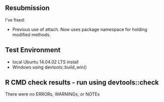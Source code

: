 ## Resubmission
I've fixed:
* Previous use of attach. Now uses package namespace for holding modified methods.
  

## Test Environment
* local Ubuntu 14.04.02 LTS install
* Windows using devtools::build_win()

## R CMD check results - run using devtools::check
There were no ERRORs, WARNINGs, or NOTEs


  